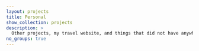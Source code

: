 ```yaml
---
layout: projects
title: Personal
show_collection: projects
description: >
  Other projects, my travel website, and things that did not have anywhere else to belong.  
no_groups: true
---
```

